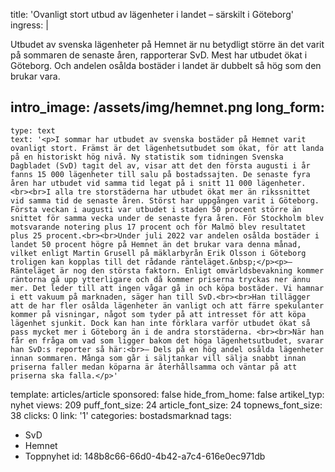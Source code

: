 title: 'Ovanligt stort utbud av lägenheter i landet – särskilt i Göteborg'
ingress: |
  <p>Utbudet av svenska lägenheter på Hemnet är nu betydligt större än det varit på sommaren de senaste åren, rapporterar SvD. Mest har utbudet ökat i Göteborg. Och andelen osålda bostäder i landet är dubbelt så hög som den brukar vara.
  </p>
  
intro_image: /assets/img/hemnet.png
long_form:
  -
    type: text
    text: '<p>I sommar har utbudet av svenska bostäder på Hemnet varit ovanligt stort. Främst är det lägenhetsutbudet som ökat, för att landa på en historiskt hög nivå. Ny statistik som tidningen Svenska Dagbladet (SvD) tagit del av, visar att det den första augusti i år fanns 15 000 lägenheter till salu på bostadssajten. De senaste fyra åren har utbudet vid samma tid legat på i snitt 11 000 lägenheter. <br><br>I alla tre storstäderna har utbudet ökat mer än rikssnittet vid samma tid de senaste åren. Störst har uppgången varit i Göteborg. Första veckan i augusti var utbudet i staden 50 procent större än snittet för samma vecka under de senaste fyra åren. För Stockholm blev motsvarande notering plus 17 procent och för Malmö blev resultatet plus 25 procent.<br><br>Under juli 2022 var andelen osålda bostäder i landet 50 procent högre på Hemnet än det brukar vara denna månad, vilket enligt Martin Grusell på mäklarbyrån Erik Olsson i Göteborg troligen kan kopplas till det rådande ränteläget.&nbsp;</p><p>– Ränteläget är nog den största faktorn. Enligt omvärldsbevakning kommer räntorna gå upp ytterligare och då kommer priserna tryckas ner ännu mer. Det leder till att ingen vågar gå in och köpa bostäder. Vi hamnar i ett vakuum på marknaden, säger han till SvD.<br><br>Han tillägger att de har fler osålda lägenheter än vanligt och att färre spekulanter kommer på visningar, något som tyder på att intresset för att köpa lägenhet sjunkit. Dock kan han inte förklara varför utbudet ökat så pass mycket mer i Göteborg än i de andra storstäderna. <br><br>När han får en fråga om vad som ligger bakom det höga lägenhetsutbudet, svarar han SvD:s reporter så här:<br>– Dels på en hög andel osålda lägenheter innan sommaren. Många som går i säljtankar vill sälja snabbt innan priserna faller medan köparna är återhållsamma och väntar på att priserna ska falla.</p>'
template: articles/article
sponsored: false
hide_from_home: false
artikel_typ: nyhet
views: 209
puff_font_size: 24
article_font_size: 24
topnews_font_size: 38
clicks: 0
link: '1'
categories: bostadsmarknad
tags:
  - SvD
  - Hemnet
  - Toppnyhet
id: 148b8c66-66d0-4b42-a7c4-616e0ec971db
